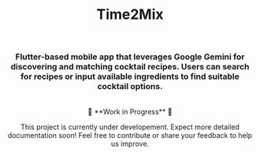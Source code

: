 <div align='center'>

<h1>Time2Mix</h1>

<br>

<h3>Flutter-based mobile app that leverages Google Gemini for discovering and matching cocktail recipes. Users can search for recipes or input available ingredients to find suitable cocktail options.</h3>

<br>

<div align="center">
🚧 **Work in Progress** 🚧

<br>

This project is currently under developement. Expect more detailed documentation soon! Feel free to contribute or share your feedback to help us improve.
</div>

<!-- 

### Navigation

[Overview](#overview) | [UI Showcase](#ui-showcase) | [Features](#features) | [Technologies used](#technologies-used)

Read in different languages:
<br>

![PL](assets/readme/icons/icons8-poland-32.png)[](./README-PL.md) ![EN](./assets/readme/icons/icons8-usa-32.png)[](./README.md)

</div>

<br>
<br>

> [!WARNING]
> This project cannot be run as is because the required API keys are connected to private company servers, which cannot be shared due to confidentiality agreements.

## Overview

<div align='justify'>
This project is a tablet-based application designed to streamline workflow management in laundry services. It serves as a tool for monitoring and collecting data on the time spent on each client's laundry, including work durations and breaks.

Integrating with an API, the application fetches client data and uploads reports on service times, break durations, and reasons for breaks, enhancing operational efficiency and transparency.

The app was first written roughly two years ago per client's request, as I was using setState for everything back then you can imagine how unreadable and unmaintable it was. About a year ago it was rewritten using Bloc architecture.
</div>

<br>

## UI Showcase

<details>

<summary> Screenshots </summary>

<br>

<div align="center">

![Image Description](assets/readme/images/1.png)

<br>

![Image Description](assets/readme/images/2.png)

<br>

![Image Description](assets/readme/images/3.png)

<br>

![Image Description](assets/readme/images/4.png)

</div>

</details>

<details>

<summary>GIFs</summary>

<br>

<div align="center">

![Image Description](assets/readme/gif/1.gif)

<br>

![Image Description](assets/readme/gif/2.gif)

</div>

</details>

<br>

## Features

<br>

## Technologies Used

-->
